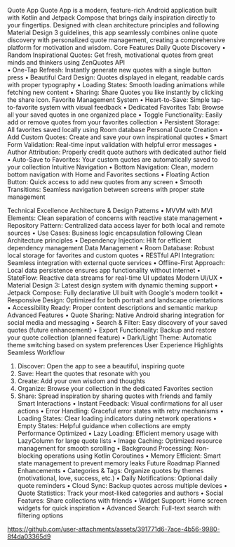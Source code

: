 Quote App 
Quote App is a modern, feature-rich Android application built with Kotlin and Jetpack Compose that brings daily inspiration directly to your fingertips. Designed with clean architecture principles and following Material Design 3 guidelines, this app seamlessly combines online quote discovery with personalized quote management, creating a comprehensive platform for motivation and wisdom. 
Core Features 
Daily Quote Discovery 
•	Random Inspirational Quotes: Get fresh, motivational quotes from great minds and thinkers using ZenQuotes API  
•	One-Tap Refresh: Instantly generate new quotes with a single button press 
•	Beautiful Card Design: Quotes displayed in elegant, readable cards with proper typography 
•	Loading States: Smooth loading animations while fetching new content • 	Sharing: Share Quotes you like instantly by clicking the share icon. 
Favorite Management System 
•	Heart-to-Save: Simple tap-to-favorite system with visual feedback 
•	Dedicated Favorites Tab: Browse all your saved quotes in one organized place 
•	Toggle Functionality: Easily add or remove quotes from your favorites collection 
•	Persistent Storage: All favorites saved locally using Room database 
Personal Quote Creation 
•	Add Custom Quotes: Create and save your own inspirational quotes 
•	Smart Form Validation: Real-time input validation with helpful error messages 
•	Author Attribution: Properly credit quote authors with dedicated author field 
•	Auto-Save to Favorites: Your custom quotes are automatically saved to your collection 
 Intuitive Navigation 
•	Bottom Navigation: Clean, modern bottom navigation with Home and Favorites sections 
•	Floating Action Button: Quick access to add new quotes from any screen 
•	Smooth Transitions: Seamless navigation between screens with proper state management 
 
 
Technical Excellence 
Architecture & Design Patterns 
•	MVVM with MVI Elements: Clean separation of concerns with reactive state management 
•	Repository Pattern: Centralized data access layer for both local and remote sources 
•	Use Cases: Business logic encapsulation following Clean Architecture principles 
•	Dependency Injection: Hilt for efficient dependency management 
Data Management 
•	Room Database: Robust local storage for favorites and custom quotes 
•	RESTful API Integration: Seamless integration with external quote services 
•	Offline-First Approach: Local data persistence ensures app functionality without internet 
•	StateFlow: Reactive data streams for real-time UI updates 
Modern UI/UX 
•	Material Design 3: Latest design system with dynamic theming support 
•	Jetpack Compose: Fully declarative UI built with Google's modern toolkit • 	Responsive Design: Optimized for both portrait and landscape orientations 
•	Accessibility Ready: Proper content descriptions and semantic markup 
 Advanced Features 
•	Quote Sharing: Native Android sharing integration for social media and messaging 
•	Search & Filter: Easy discovery of your saved quotes (future enhancement) 
•	Export Functionality: Backup and restore your quote collection (planned feature) 
•	Dark/Light Theme: Automatic theme switching based on system preferences 
User Experience Highlights 
Seamless Workflow 
1.	Discover: Open the app to see a beautiful, inspiring quote 
2.	Save: Heart the quotes that resonate with you 
3.	Create: Add your own wisdom and thoughts 
4.	Organize: Browse your collection in the dedicated Favorites section 
5.	Share: Spread inspiration by sharing quotes with friends and family 
Smart Interactions 
•	Instant Feedback: Visual confirmations for all user actions 
•	Error Handling: Graceful error states with retry mechanisms 
•	Loading States: Clear loading indicators during network operations 
•	Empty States: Helpful guidance when collections are empty 
Performance Optimized 
•	Lazy Loading: Efficient memory usage with LazyColumn for large quote lists 
•	Image Caching: Optimized resource management for smooth scrolling 
•	Background Processing: Non-blocking operations using Kotlin Coroutines 
•	Memory Efficient: Smart state management to prevent memory leaks 
Future Roadmap 
Planned Enhancements 
•	Categories & Tags: Organize quotes by themes (motivational, love, success, etc.) 
•	Daily Notifications: Optional daily quote reminders • 	Cloud Sync: Backup quotes across multiple devices 
•	Quote Statistics: Track your most-liked categories and authors 
•	Social Features: Share collections with friends 
•	Widget Support: Home screen widgets for quick inspiration 
•	Advanced Search: Full-text search with filtering options 


https://github.com/user-attachments/assets/391771d6-7ace-4b56-9980-8f4da03365d9


